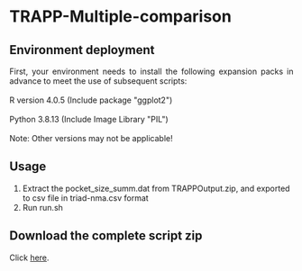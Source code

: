 # TRAPP-Multiple-comparison

## Environment deployment
<div style="text-align: justify">First, your environment needs to install the following expansion packs in advance to meet the use of subsequent scripts:</div>
<div style="text-align: justify"> <br> </div>
R version 4.0.5 (Include package "ggplot2")
<div style="text-align: justify"> <br> </div>
Python 3.8.13   (Include Image Library "PIL")
<div style="text-align: justify"> <br> </div>
Note: Other versions may not be applicable!

## Usage
1. Extract the pocket_size_summ.dat from TRAPPOutput.zip, and exported to csv file in triad-nma.csv format
2. Run run.sh

## Download the complete script zip
Click <a href="https://github.com/sean28/TRAPP-Multiple-comparison/archive/refs/heads/main.zip">here</a>.


